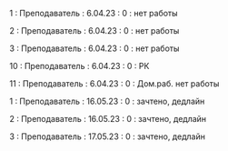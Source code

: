 1 : Преподаватель : 6.04.23 : 0 : нет работы

2 : Преподаватель : 6.04.23 : 0 : нет работы

3 : Преподаватель : 6.04.23 : 0 : нет работы

10 : Преподаватель : 6.04.23 : 0 : РК

11 : Преподаватель : 6.04.23 : 0 : Дом.раб. нет работы

1 : Преподаватель : 16.05.23 : 0 : зачтено, дедлайн

2 : Преподаватель : 16.05.23 : 0 : зачтено, дедлайн

3 : Преподаватель : 17.05.23 : 0 : зачтено, дедлайн
